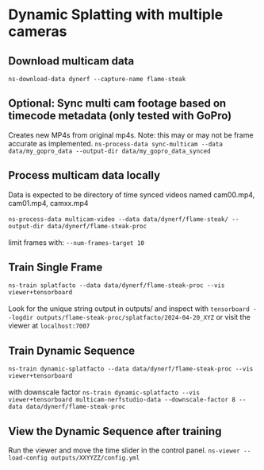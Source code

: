 # Dynamic Splatting with multiple cameras

## Download multicam data

`ns-download-data dynerf --capture-name flame-steak`

## Optional: Sync multi cam footage based on timecode metadata (only tested with GoPro)
Creates new MP4s from original mp4s.
Note: this may or may not be frame accurate as implemented.
`ns-process-data sync-multicam --data data/my_gopro_data --output-dir data/my_gopro_data_synced`

## Process multicam data locally
Data is expected to be directory of time synced videos named cam00.mp4, cam01.mp4, camxx.mp4
\
\
`ns-process-data multicam-video --data data/dynerf/flame-steak/ --output-dir data/dynerf/flame-steak-proc`
\
\
limit frames with:
`--num-frames-target 10`

## Train Single Frame
`ns-train splatfacto --data data/dynerf/flame-steak-proc --vis viewer+tensorboard`
\
\
Look for the unique string output in outputs/ and inspect with `tensorboard --logdir outputs/flame-steak-proc/splatfacto/2024-04-20_XYZ` or visit the viewer at `localhost:7007`

## Train Dynamic Sequence
`ns-train dynamic-splatfacto --data data/dynerf/flame-steak-proc --vis viewer+tensorboard`
\
\
with downscale factor
`ns-train dynamic-splatfacto --vis viewer+tensorboard multicam-nerfstudio-data --downscale-factor 8 --data data/dynerf/flame-steak-proc`


## View the Dynamic Sequence after training
Run the viewer and move the time slider in the control panel.
`ns-viewer --load-config outputs/XXYYZZ/config.yml`
